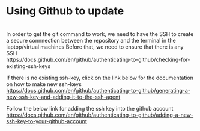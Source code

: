 <h1>Using Github to update</h1>
<br>In order to get the git command to work, we need to have the SSH to create a secure connnection between the repository and the terminal in the laptop/virtual machines
Before that,  we need to ensure that there is any SSH</br>
https://docs.github.com/en/github/authenticating-to-github/checking-for-existing-ssh-keys

If there is no existing ssh-key, click on the link below for the documentation on how to make new ssh-keys
https://docs.github.com/en/github/authenticating-to-github/generating-a-new-ssh-key-and-adding-it-to-the-ssh-agent

Follow the below link for adding the ssh key into the github account
https://docs.github.com/en/github/authenticating-to-github/adding-a-new-ssh-key-to-your-github-account

